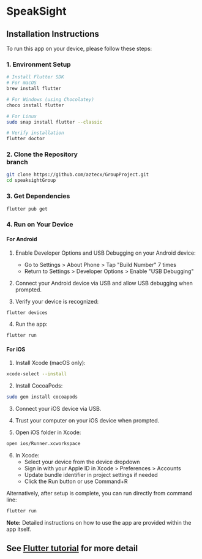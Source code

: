 # SpeakSight

## Installation Instructions

To run this app on your device, please follow these steps:

### 1. Environment Setup

```bash
# Install Flutter SDK
# For macOS
brew install flutter

# For Windows (using Chocolatey)
choco install flutter

# For Linux
sudo snap install flutter --classic

# Verify installation
flutter doctor
```

### 2. Clone the Repository <main> branch

```bash
git clone https://github.com/aztecx/GroupProject.git
cd speaksightGroup
```

### 3. Get Dependencies

```bash
flutter pub get
```

### 4. Run on Your Device

#### For Android

1. Enable Developer Options and USB Debugging on your Android device:
   - Go to Settings > About Phone > Tap "Build Number" 7 times
   - Return to Settings > Developer Options > Enable "USB Debugging"

2. Connect your Android device via USB and allow USB debugging when prompted.

3. Verify your device is recognized:
```bash
flutter devices
```

4. Run the app:
```bash
flutter run
```

#### For iOS

1. Install Xcode (macOS only):
```bash
xcode-select --install
```

2. Install CocoaPods:
```bash
sudo gem install cocoapods
```

3. Connect your iOS device via USB.

4. Trust your computer on your iOS device when prompted.

5. Open iOS folder in Xcode:
```bash
open ios/Runner.xcworkspace
```

6. In Xcode:
   - Select your device from the device dropdown
   - Sign in with your Apple ID in Xcode > Preferences > Accounts
   - Update bundle identifier in project settings if needed
   - Click the Run button or use Command+R

Alternatively, after setup is complete, you can run directly from command line:
```bash
flutter run
```

**Note:** Detailed instructions on how to use the app are provided within the app itself.

## See [Flutter tutorial](https://docs.flutter.dev/get-started/install) for more detail 
